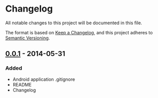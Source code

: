 # Changelog
All notable changes to this project will be documented in this file.

The format is based on [Keep a Changelog](https://keepachangelog.com/en/1.0.0/),
and this project adheres to [Semantic Versioning](https://semver.org/spec/v2.0.0.html).

## [0.0.1] - 2014-05-31
### Added
- Android application .gitignore
- README
- Changelog

[0.0.1]: https://github.com/olivierlacan/keep-a-changelog/releases/tag/v0.0.1 
